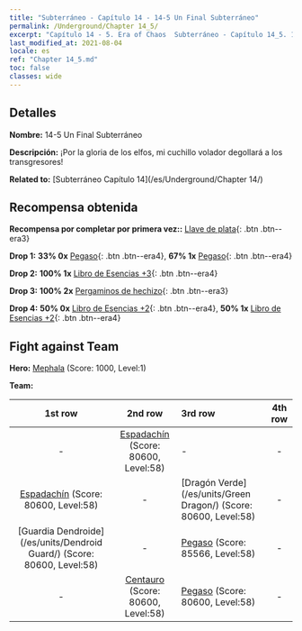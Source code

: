 ```yaml
---
title: "Subterráneo - Capítulo 14 - 14-5 Un Final Subterráneo"
permalink: /Underground/Chapter 14_5/
excerpt: "Capítulo 14 - 5. Era of Chaos  Subterráneo - Capítulo 14_5. 14-5 Un Final Subterráneo"
last_modified_at: 2021-08-04
locale: es
ref: "Chapter 14_5.md"
toc: false
classes: wide
---
```


## Detalles

 **Nombre:** 14-5 Un Final Subterráneo

 **Descripción:** ¡Por la gloria de los elfos, mi cuchillo volador degollará a los transgresores!

 **Related to:** [Subterráneo Capítulo 14](/es/Underground/Chapter 14/)

## Recompensa obtenida

 **Recompensa por completar por primera vez::** [Llave de plata](/ItemsES/con_693/){: .btn .btn--era3}

 **Drop 1:** **33% 0x** [Pegaso](/ItemsES/unt_202/){: .btn .btn--era4}, **67% 1x** [Pegaso](/ItemsES/unt_202/){: .btn .btn--era4}

 **Drop 2:** **100% 1x** [Libro de Esencias +3](/ItemsES/mat_60/){: .btn .btn--era4}

 **Drop 3:** **100% 2x** [Pergaminos de hechizo](/ItemsES/con_694/){: .btn .btn--era3}

 **Drop 4:** **50% 0x** [Libro de Esencias +2](/ItemsES/mat_53/){: .btn .btn--era4}, **50% 1x** [Libro de Esencias +2](/ItemsES/mat_53/){: .btn .btn--era4}


## Fight against Team
 **Hero:** [Mephala](/es/heroes/Mephala/) (Score: 1000, Level:1)

 **Team:**


  | 1st row | 2nd row | 3rd row | 4th row |
  |:----:|:----:|:----|:----:|
  | - | [Espadachín](/es/units/Swordsman/) (Score: 80600, Level:58)  | - | - |
  | [Espadachín](/es/units/Swordsman/) (Score: 80600, Level:58)  | - | [Dragón Verde](/es/units/Green Dragon/) (Score: 80600, Level:58)  | - |
  | [Guardia Dendroide](/es/units/Dendroid Guard/) (Score: 80600, Level:58)  | - | [Pegaso](/es/units/Pegasus/) (Score: 85566, Level:58)  | - |
  | - | [Centauro](/es/units/Centaur/) (Score: 80600, Level:58)  | [Pegaso](/es/units/Pegasus/) (Score: 80600, Level:58)  | - |


